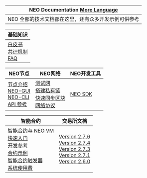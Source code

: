 | NEO Documentation       <span id="moreLan" class="pull-right">[More Language](../language.md)</span> |
| ------------------------------------------------------------ |
| NEO 全部的技术文档都在这里，还有众多开发示例可供参考         |

| 基础知识                                                     |
| ------------------------------------------------------------ |
| [白皮书](whitepaper.md)<br />[共识机制](basic/consensus/whitepaper.md)<br />[FAQ](faq.md) |

| NEO节点                                                      | NEO网络                                                      | NEO开发工具                            |
| ------------------------------------------------------------ | ------------------------------------------------------------ | -------------------------------------- |
| [节点介绍](node/introduction.md)<br />[NEO-GUI](node/gui.md)<br />[NEO-CLI](node/cli/cli.md)<br />[API 参考](node/cli/apigen.md) | [测试网](network/testnet.md)<br />[搭建私有链](network/private-chain.md)<br />[快速同步区块](network/syncblocks.md)<br />[网络协议](network/network-protocol.md) | [NEO SDK](utility/sdk/introduction.md) |

| 智能合约                                                     | 交易所文档                                                   |
| ------------------------------------------------------------ | ------------------------------------------------------------ |
| [智能合约与 NEO VM](sc/introduction.md)<br />[快速入门](sc/quickstart/overview.md)<br />[开发参考](sc/reference/api.md)<br />[合约示例](sc/tutorial/HelloWorld.md)<br />[智能合约触发器](sc/trigger.md)<br />[系统使用费](sc/systemfees.md) | [Version 2.7.6](exchange/v2.7.6.md)<br />[Version 2.7.4](exchange/v2.7.4.md)<br />[Version 2.7.3](exchange/v2.7.3.md)<br />[Version 2.7.1](exchange/v2.7.1.md)<br />[Version 2.6.0](exchange/v2.6.0.md) |


<link rel="stylesheet" href="../styles/index.css">